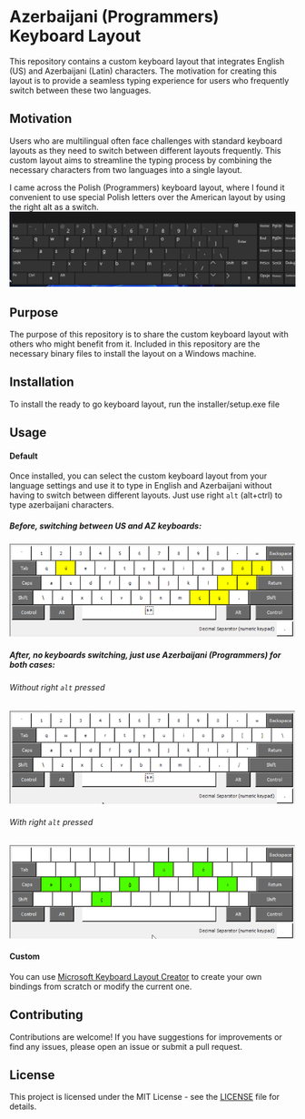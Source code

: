 # Azerbaijani (Programmers) Keyboard Layout

This repository contains a custom keyboard layout that integrates English (US) and Azerbaijani (Latin) characters. The motivation for creating this layout is to provide a seamless typing experience for users who frequently switch between these two languages.

## Motivation

Users who are multilingual often face challenges with standard keyboard layouts as they need to switch between different layouts frequently. This custom layout aims to streamline the typing process by combining the necessary characters from two languages into a single layout.

I came across the Polish (Programmers) keyboard layout, where I found it convenient to use special Polish letters over the American layout by using the right alt as a switch.
![With right alt pressed](images/pol_programmers.gif)

## Purpose

The purpose of this repository is to share the custom keyboard layout with others who might benefit from it. Included in this repository are the necessary binary files to install the layout on a Windows machine.

## Installation

To install the ready to go keyboard layout, run the installer/setup.exe file

## Usage

#### Default
Once installed, you can select the custom keyboard layout from your language settings and use it to type in English and Azerbaijani without having to switch between different layouts.
Just use right `alt` (alt+ctrl) to type azerbaijani characters.
##### Before, switching between US and AZ keyboards:
![Installation Step 1](images/default_az_latin.png)
##### After, no keyboards switching, just use Azerbaijani (Programmers) for both cases:
###### Without right `alt` pressed
![Without right alt pressed](images/default_english_us.png)
###### With right `alt` pressed
![With right alt pressed](images/custom_az_programmers.png)


#### Custom
You can use [Microsoft Keyboard Layout Creator](https://www.microsoft.com/en-us/download/details.aspx?id=102134) to create your own bindings from scratch or modify the current one.

## Contributing

Contributions are welcome! If you have suggestions for improvements or find any issues, please open an issue or submit a pull request.

## License

This project is licensed under the MIT License - see the [LICENSE](LICENSE) file for details.
